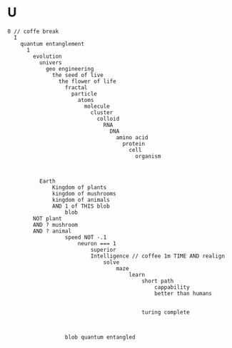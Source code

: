 

# U
    0 // coffe break
      I
        quantum entanglement
          1
            evolution
              univers
                geo engineering
                  the seed of live
                    the flower of life
                      fractal
                        particle
                          atoms
                            molecule
                              cluster
                                colloid
                                  RNA
                                    DNA
                                      amino acid
                                        protein
                                          cell
                                            organism


                                            
              Earth
                  Kingdom of plants
                  kingdom of mushrooms
                  kingdom of animals 
                  AND 1 of THIS blob
                      blob
            NOT plant 
            AND ? mushroom 
            AND ? animal
                      speed NOT -.1
                          neuron === 1
                              superior
                              Intelligence // coffee 1m TIME AND realign
                                  solve
                                      maze
                                          learn
                                              short path
                                                  cappability
                                                  better than humans


                                              turing complete

            

                      blob quantum entangled




